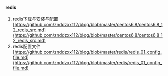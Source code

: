 #### redis


1. redis下载与安装与配置 [https://github.com/znddzxx112/blog/blob/master/centos6.8/centos6.8_12_redis_src.md](https://github.com/znddzxx112/blog/blob/master/centos6.8/centos6.8_12_redis_src.md)
2. redis配置文件[https://github.com/znddzxx112/blog/blob/master/redis/redis_01_config_file.md](https://github.com/znddzxx112/blog/blob/master/redis/redis_01_config_file.md)

